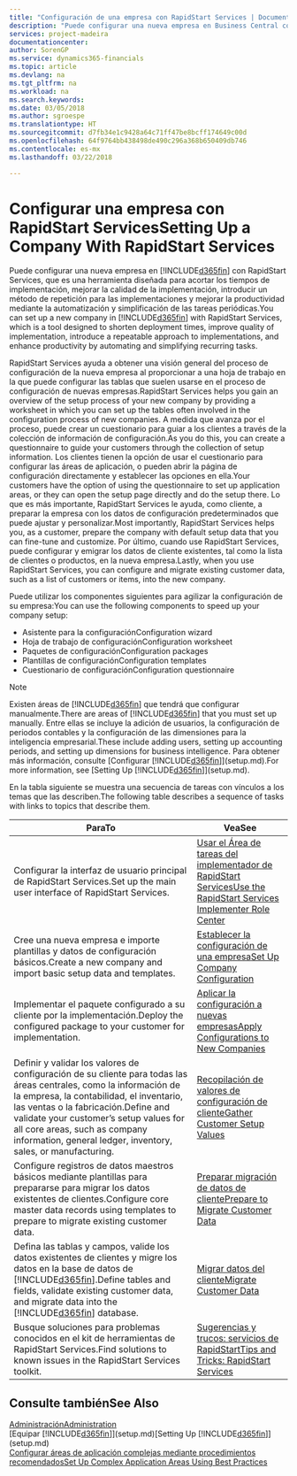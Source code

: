 ```yaml
---
title: "Configuración de una empresa con RapidStart Services | Documentos de Microsoft"
description: "Puede configurar una nueva empresa en Business Central con RapidStart Services, que es una herramienta diseñada para acortar los tiempos de implementación, mejorar la calidad de la implementación, introducir un método de repetición para las implementaciones y mejorar la productividad mediante la automatización y simplificación de las tareas periódicas."
services: project-madeira
documentationcenter: 
author: SorenGP
ms.service: dynamics365-financials
ms.topic: article
ms.devlang: na
ms.tgt_pltfrm: na
ms.workload: na
ms.search.keywords: 
ms.date: 03/05/2018
ms.author: sgroespe
ms.translationtype: HT
ms.sourcegitcommit: d7fb34e1c9428a64c71ff47be8bcff174649c00d
ms.openlocfilehash: 64f9764bb438498de490c296a368b650409db746
ms.contentlocale: es-mx
ms.lasthandoff: 03/22/2018

---
```

# <a name="setting-up-a-company-with-rapidstart-services"></a><span data-ttu-id="8b3c0-103">Configurar una empresa con RapidStart Services</span><span class="sxs-lookup"><span data-stu-id="8b3c0-103">Setting Up a Company With RapidStart Services</span></span>
<span data-ttu-id="8b3c0-104">Puede configurar una nueva empresa en [!INCLUDE[d365fin](includes/d365fin_md.md)] con RapidStart Services, que es una herramienta diseñada para acortar los tiempos de implementación, mejorar la calidad de la implementación, introducir un método de repetición para las implementaciones y mejorar la productividad mediante la automatización y simplificación de las tareas periódicas.</span><span class="sxs-lookup"><span data-stu-id="8b3c0-104">You can set up a new company in [!INCLUDE[d365fin](includes/d365fin_md.md)] with RapidStart Services, which is a tool designed to shorten deployment times, improve quality of implementation, introduce a repeatable approach to implementations, and enhance productivity by automating and simplifying recurring tasks.</span></span>  

<span data-ttu-id="8b3c0-105">RapidStart Services ayuda a obtener una visión general del proceso de configuración de la nueva empresa al proporcionar a una hoja de trabajo en la que puede configurar las tablas que suelen usarse en el proceso de configuración de nuevas empresas.</span><span class="sxs-lookup"><span data-stu-id="8b3c0-105">RapidStart Services helps you gain an overview of the setup process of your new company by providing a worksheet in which you can set up the tables often involved in the configuration process of new companies.</span></span> <span data-ttu-id="8b3c0-106">A medida que avanza por el proceso, puede crear un cuestionario para guiar a los clientes a través de la colección de información de configuración.</span><span class="sxs-lookup"><span data-stu-id="8b3c0-106">As you do this, you can create a questionnaire to guide your customers through the collection of setup information.</span></span> <span data-ttu-id="8b3c0-107">Los clientes tienen la opción de usar el cuestionario para configurar las áreas de aplicación, o pueden abrir la página de configuración directamente y establecer las opciones en ella.</span><span class="sxs-lookup"><span data-stu-id="8b3c0-107">Your customers have the option of using the questionnaire to set up application areas, or they can open the setup page directly and do the setup there.</span></span> <span data-ttu-id="8b3c0-108">Lo que es más importante, RapidStart Services le ayuda, como cliente, a preparar la empresa con los datos de configuración predeterminados que puede ajustar y personalizar.</span><span class="sxs-lookup"><span data-stu-id="8b3c0-108">Most importantly, RapidStart Services helps you, as a customer, prepare the company with default setup data that you can fine-tune and customize.</span></span> <span data-ttu-id="8b3c0-109">Por último, cuando use RapidStart Services, puede configurar y emigrar los datos de cliente existentes, tal como la lista de clientes o productos, en la nueva empresa.</span><span class="sxs-lookup"><span data-stu-id="8b3c0-109">Lastly, when you use RapidStart Services, you can configure and migrate existing customer data, such as a list of customers or items, into the new company.</span></span>

<span data-ttu-id="8b3c0-110">Puede utilizar los componentes siguientes para agilizar la configuración de su empresa:</span><span class="sxs-lookup"><span data-stu-id="8b3c0-110">You can use the following components to speed up your company setup:</span></span>  

-   <span data-ttu-id="8b3c0-111">Asistente para la configuración</span><span class="sxs-lookup"><span data-stu-id="8b3c0-111">Configuration wizard</span></span>  
-   <span data-ttu-id="8b3c0-112">Hoja de trabajo de configuración</span><span class="sxs-lookup"><span data-stu-id="8b3c0-112">Configuration worksheet</span></span>  
-   <span data-ttu-id="8b3c0-113">Paquetes de configuración</span><span class="sxs-lookup"><span data-stu-id="8b3c0-113">Configuration packages</span></span>  
-   <span data-ttu-id="8b3c0-114">Plantillas de configuración</span><span class="sxs-lookup"><span data-stu-id="8b3c0-114">Configuration templates</span></span>  
-   <span data-ttu-id="8b3c0-115">Cuestionario de configuración</span><span class="sxs-lookup"><span data-stu-id="8b3c0-115">Configuration questionnaire</span></span>  

> [!Note]  
>  <span data-ttu-id="8b3c0-116">Existen áreas de [!INCLUDE[d365fin](includes/d365fin_md.md)] que tendrá que configurar manualmente.</span><span class="sxs-lookup"><span data-stu-id="8b3c0-116">There are areas of [!INCLUDE[d365fin](includes/d365fin_md.md)] that you must set up manually.</span></span> <span data-ttu-id="8b3c0-117">Entre ellas se incluye la adición de usuarios, la configuración de periodos contables y la configuración de las dimensiones para la inteligencia empresarial.</span><span class="sxs-lookup"><span data-stu-id="8b3c0-117">These include adding users, setting up accounting periods, and setting up dimensions for business intelligence.</span></span> <span data-ttu-id="8b3c0-118">Para obtener más información, consulte [Configurar [!INCLUDE[d365fin](includes/d365fin_md.md)]](setup.md).</span><span class="sxs-lookup"><span data-stu-id="8b3c0-118">For more information, see [Setting Up [!INCLUDE[d365fin](includes/d365fin_md.md)]](setup.md).</span></span>

 <span data-ttu-id="8b3c0-119">En la tabla siguiente se muestra una secuencia de tareas con vínculos a los temas que las describen.</span><span class="sxs-lookup"><span data-stu-id="8b3c0-119">The following table describes a sequence of tasks with links to topics that describe them.</span></span>

|<span data-ttu-id="8b3c0-120">**Para**</span><span class="sxs-lookup"><span data-stu-id="8b3c0-120">**To**</span></span>|<span data-ttu-id="8b3c0-121">**Vea**</span><span class="sxs-lookup"><span data-stu-id="8b3c0-121">**See**</span></span>|  
|------------|-------------|  
|<span data-ttu-id="8b3c0-122">Configurar la interfaz de usuario principal de RapidStart Services.</span><span class="sxs-lookup"><span data-stu-id="8b3c0-122">Set up the main user interface of RapidStart Services.</span></span>|[<span data-ttu-id="8b3c0-123">Usar el Área de tareas del implementador de RapidStart Services</span><span class="sxs-lookup"><span data-stu-id="8b3c0-123">Use the RapidStart Services Implementer Role Center</span></span>](admin-how-to-use-the-rapidstart-services-role-center-to-track-progress.md)|  
|<span data-ttu-id="8b3c0-124">Cree una nueva empresa e importe plantillas y datos de configuración básicos.</span><span class="sxs-lookup"><span data-stu-id="8b3c0-124">Create a new company and import basic setup data and templates.</span></span>|[<span data-ttu-id="8b3c0-125">Establecer la configuración de una empresa</span><span class="sxs-lookup"><span data-stu-id="8b3c0-125">Set Up Company Configuration</span></span>](admin-set-up-company-configuration.md)|  
|<span data-ttu-id="8b3c0-126">Implementar el paquete configurado a su cliente por la implementación.</span><span class="sxs-lookup"><span data-stu-id="8b3c0-126">Deploy the configured package to your customer for implementation.</span></span>|[<span data-ttu-id="8b3c0-127">Aplicar la configuración a nuevas empresas</span><span class="sxs-lookup"><span data-stu-id="8b3c0-127">Apply Configurations to New Companies</span></span>](admin-apply-configuration-to-new-companies.md)|
|<span data-ttu-id="8b3c0-128">Definir y validar los valores de configuración de su cliente para todas las áreas centrales, como la información de la empresa, la contabilidad, el inventario, las ventas o la fabricación.</span><span class="sxs-lookup"><span data-stu-id="8b3c0-128">Define and validate your customer’s setup values for all core areas, such as company information, general ledger, inventory, sales, or manufacturing.</span></span>|[<span data-ttu-id="8b3c0-129">Recopilación de valores de configuración de cliente</span><span class="sxs-lookup"><span data-stu-id="8b3c0-129">Gather Customer Setup Values</span></span>](admin-gather-customer-setup-values.md)|  
|<span data-ttu-id="8b3c0-130">Configure registros de datos maestros básicos mediante plantillas para prepararse para migrar los datos existentes de clientes.</span><span class="sxs-lookup"><span data-stu-id="8b3c0-130">Configure core master data records using templates to prepare to migrate existing customer data.</span></span>|[<span data-ttu-id="8b3c0-131">Preparar migración de datos de cliente</span><span class="sxs-lookup"><span data-stu-id="8b3c0-131">Prepare to Migrate Customer Data</span></span>](admin-use-templates-to-prepare-customer-data-for-migration.md)|  
|<span data-ttu-id="8b3c0-132">Defina las tablas y campos, valide los datos existentes de clientes y migre los datos en la base de datos de [!INCLUDE[d365fin](includes/d365fin_md.md)].</span><span class="sxs-lookup"><span data-stu-id="8b3c0-132">Define tables and fields, validate existing customer data, and migrate data into the [!INCLUDE[d365fin](includes/d365fin_md.md)] database.</span></span>|[<span data-ttu-id="8b3c0-133">Migrar datos del cliente</span><span class="sxs-lookup"><span data-stu-id="8b3c0-133">Migrate Customer Data</span></span>](admin-migrate-customer-data.md)|  
|<span data-ttu-id="8b3c0-134">Busque soluciones para problemas conocidos en el kit de herramientas de RapidStart Services.</span><span class="sxs-lookup"><span data-stu-id="8b3c0-134">Find solutions to known issues in the RapidStart Services toolkit.</span></span>|[<span data-ttu-id="8b3c0-135">Sugerencias y trucos: servicios de RapidStart</span><span class="sxs-lookup"><span data-stu-id="8b3c0-135">Tips and Tricks: RapidStart Services</span></span>](admin-tips-and-tricks-rapidstart-services.md)|  

## <a name="see-also"></a><span data-ttu-id="8b3c0-136">Consulte también</span><span class="sxs-lookup"><span data-stu-id="8b3c0-136">See Also</span></span>  
[<span data-ttu-id="8b3c0-137">Administración</span><span class="sxs-lookup"><span data-stu-id="8b3c0-137">Administration</span></span>](admin-setup-and-administration.md)  
<span data-ttu-id="8b3c0-138">[Equipar [!INCLUDE[d365fin](includes/d365fin_md.md)]](setup.md)</span><span class="sxs-lookup"><span data-stu-id="8b3c0-138">[Setting Up [!INCLUDE[d365fin](includes/d365fin_md.md)]](setup.md)</span></span>  
[<span data-ttu-id="8b3c0-139">Configurar áreas de aplicación complejas mediante procedimientos recomendados</span><span class="sxs-lookup"><span data-stu-id="8b3c0-139">Set Up Complex Application Areas Using Best Practices</span></span>](set-up-complex-application-areas-using-best-practices.md)   

